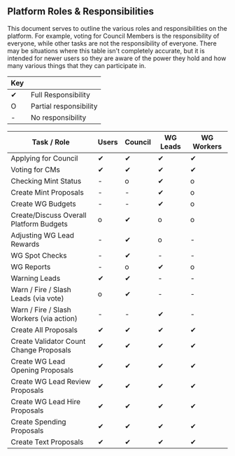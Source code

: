 ## Platform Roles & Responsibilities

This document serves to outline the various roles and responsibilities on the platform. For example, voting for Council Members is the responsibility of everyone, while other tasks are not the responsibility of everyone. There may be situations where this table isn't completely accurate, but it is intended for newer users so they are aware of the power they hold and how many various things that they can participate in.


| Key |                        |
|-----|------------------------|
| ✔   | Full Responsibility    |
| O   | Partial responsibility |
| -   | No responsibility      |


| Task / Role                              | Users | Council | WG Leads | WG Workers |
|------------------------------------------|-------|---------|----------|------------|
| Applying for Council                     | ✔     | ✔       | ✔        | ✔          |
| Voting for CMs                           | ✔     | ✔       | ✔        | ✔          |
| Checking Mint Status                     | -     | o       | ✔        | o          |
| Create Mint Proposals                    | -     | -       | ✔        | o          |
| Create WG Budgets                        | -     | -       | ✔        | o          |
| Create/Discuss Overall Platform Budgets  | o     | ✔       | o        | o          |
| Adjusting WG Lead Rewards                | -     | ✔       | o        | -          |
| WG Spot Checks                           | -     | ✔       | -        | -          |
| WG Reports                               | -     | o       | ✔        | o          |
| Warning Leads                            | ✔     | ✔       | -        | -          |
| Warn / Fire / Slash Leads (via vote)     | o     | ✔       | -        | -          |
| Warn / Fire / Slash Workers (via action) | -     | -       | ✔        | -          |
| Create All Proposals                     | ✔     | ✔       | ✔        | ✔          |
| Create Validator Count Change Proposals  | ✔     | ✔       | ✔        | ✔          |
| Create WG Lead Opening Proposals         | ✔     | ✔       | ✔        | ✔          |
| Create WG Lead Review Proposals          | ✔     | ✔       | ✔        | ✔          |
| Create WG Lead Hire Proposals            | ✔     | ✔       | ✔        | ✔          |
| Create Spending Proposals                | ✔     | ✔       | ✔        | ✔          |
| Create Text Proposals                    | ✔     | ✔       | ✔        | ✔          |